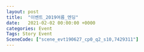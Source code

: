 ```yaml
---
layout: post
title:  "이벤트_2019여름_엔딩"
date:   2021-02-02 00:00:00 +0000
categories: Event
Tags: Story Event
SceneCode: ["scene_evt190627_cp0_q2_s10,7429311"]
---
```

